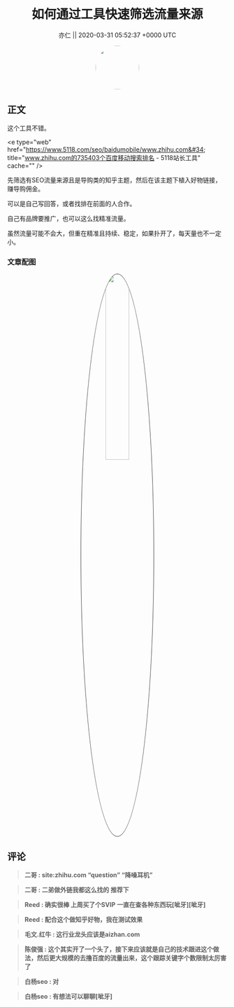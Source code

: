 <h1 align="center">如何通过工具快速筛选流量来源</h1>




<p align="center">
    <a>亦仁 || 2020-03-31 05:52:37 &#43;0000 UTC</a>
</p>

<div align="center">
    <img src="https://images.zsxq.com/Fn3NQqCN8nuGF86yZPXSbEsl0mb3?e=1590940799&amp;token=kIxbL07-8jAj8w1n4s9zv64FuZZNEATmlU_Vm6zD:pfbNc8W3hS0oYG_hyXXh_rHMHuc=" width="100" height="100" style="border:1px solid;border-radius:50%; color:#ffffff"/>
</div>




## 正文

<div>
这个工具不错。

&lt;e type=&#34;web&#34; href=&#34;https://www.5118.com/seo/baidumobile/www.zhihu.com&#34; title=&#34;www.zhihu.com的735403个百度移动搜索排名 - 5118站长工具&#34; cache=&#34;&#34; /&gt;

先筛选有SEO流量来源且是导购类的知乎主题，然后在该主题下植入好物链接，赚导购佣金。

可以是自己写回答，或者找排在前面的人合作。

自己有品牌要推广，也可以这么找精准流量。

虽然流量可能不会大，但重在精准且持续、稳定，如果扑开了，每天量也不一定小。
</div>

### 文章配图

<div class="image" align="center">

<img src="https://images.zsxq.com/FkETPHq0xSHjmmZefSPF_1yS0SdV?imageMogr2/auto-orient/thumbnail/800x/format/jpg/blur/1x0/quality/75&amp;e=1590940799&amp;token=kIxbL07-8jAj8w1n4s9zv64FuZZNEATmlU_Vm6zD:T8TGK9p82AeBAwjLMMNvbygFFEk=" width="33%" height="33%" style="border:1px solid;border-radius:50%; color:#3c3f41"/>

</div>


## 评论

<div align="left">
<div>

<blockquote >
<span> <strong>二哥 : site:zhihu.com “question” “降噪耳机” </strong></span>
</blockquote>

<blockquote >
<span> <strong>二哥 : 二弟做外链我都这么找的 推荐下 </strong></span>
</blockquote>

<blockquote >
<span> <strong>Reed : 确实很棒 上周买了个SVIP 一直在查各种东西玩[呲牙][呲牙] </strong></span>
</blockquote>

<blockquote >
<span> <strong>Reed : 配合这个做知乎好物，我在测试效果 </strong></span>
</blockquote>

<blockquote >
<span> <strong>毛文.红牛 : 这行业龙头应该是aizhan.com </strong></span>
</blockquote>

<blockquote >
<span> <strong>陈俊强 : 这个其实开了一个头了，接下来应该就是自己的技术跟进这个做法，然后更大规模的去撸百度的流量出来，这个跟踪关键字个数限制太厉害了 </strong></span>
</blockquote>

<blockquote >
<span> <strong>白杨seo : 对 </strong></span>
</blockquote>

<blockquote >
<span> <strong>白杨seo : 有想法可以聊聊[呲牙] </strong></span>
</blockquote>

</div>
</div>